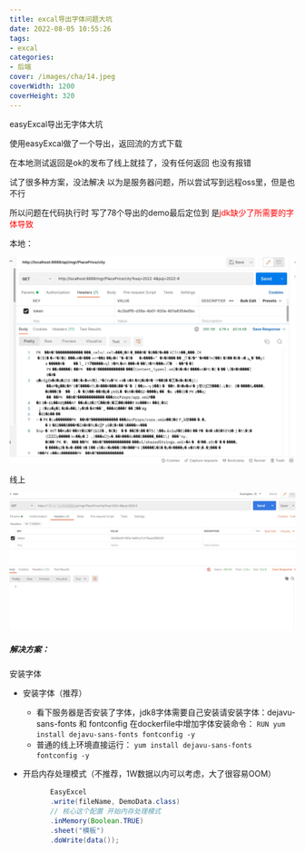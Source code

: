 ```yaml
---
title: excal导出字体问题大坑
date: 2022-08-05 10:55:26
tags:
- excal
categories:
- 后端
cover: /images/cha/14.jpeg
coverWidth: 1200
coverHeight: 320
---
```


easyExcal导出无字体大坑

<!-- more -->

使用easyExcal做了一个导出，返回流的方式下载

在本地测试返回是ok的发布了线上就挂了，没有任何返回 也没有报错

试了很多种方案，没法解决 以为是服务器问题，所以尝试写到远程oss里，但是也不行

所以问题在代码执行时   写了78个导出的demo最后定位到 是<font color="red">jdk缺少了所需要的字体导致</font>

本地：

![843A55E6-648C-4545-80D1-ABC02BE14C50](excal导出字体问题大坑/843A55E6-648C-4545-80D1-ABC02BE14C50.png)

线上

![image-20220805112930051](excal导出字体问题大坑/image-20220805112930051.png)

##### 解决方案：

安装字体

- 安装字体（推荐）

  - 看下服务器是否安装了字体，jdk8字体需要自己安装请安装字体：dejavu-sans-fonts 和 fontconfig 在dockerfile中增加字体安装命令： `RUN yum install dejavu-sans-fonts fontconfig -y`
  - 普通的线上环境直接运行： `yum install dejavu-sans-fonts fontconfig -y`

- 开启内存处理模式（不推荐，1W数据以内可以考虑，大了很容易OOM）

```java
          EasyExcel
          .write(fileName, DemoData.class)
          // 核心这个配置 开始内存处理模式
          .inMemory(Boolean.TRUE)
          .sheet("模板")
          .doWrite(data());
